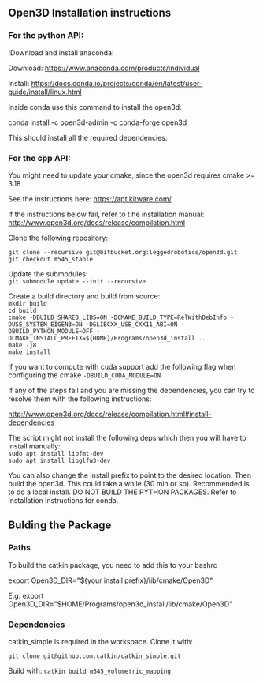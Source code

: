 
## Open3D Installation instructions


### For the python API:

!Download and install anaconda:

Download:
https://www.anaconda.com/products/individual

Install: 
https://docs.conda.io/projects/conda/en/latest/user-guide/install/linux.html


Inside conda use this command to install the open3d:

conda install -c open3d-admin -c conda-forge open3d

This should install all the required dependencies.


### For the cpp API:

You might need to update your cmake, since the open3d requires cmake >= 3.18

See the instructions here:
https://apt.kitware.com/

If the instructions below fail, refer to t he installation manual:
http://www.open3d.org/docs/release/compilation.html

Clone the following repository:  

`git clone --recursive git@bitbucket.org:leggedrobotics/open3d.git`  
`git checkout m545_stable`

Update the submodules:  
`git submodule update --init --recursive`

Create a build directory and build from source:   
`mkdir build`  
`cd build`   
`cmake -DBUILD_SHARED_LIBS=ON -DCMAKE_BUILD_TYPE=RelWithDebInfo -DUSE_SYSTEM_EIGEN3=ON -DGLIBCXX_USE_CXX11_ABI=ON -DBUILD_PYTHON_MODULE=OFF -DCMAKE_INSTALL_PREFIX=${HOME}/Programs/open3d_install ..`   
`make -j8`   
`make install`   

If you want to compute with cuda support add the following flag when configuring the cmake `-DBUILD_CUDA_MODULE=ON`

If any of the steps fail and you are missing the dependencies, you can try to resolve them with the following instructions:  

http://www.open3d.org/docs/release/compilation.html#install-dependencies  

The script might not install the following deps which then you will have to install manually:  
`sudo apt install libfmt-dev`  
`sudo apt install libglfw3-dev`  

You can also change the install prefix to point to the desired location.
Then build the open3d. This could take a while (30 min or so).
Recommended is to do a local install.
DO NOT BUILD THE PYTHON PACKAGES. Refer to installation instructions for conda.

## Bulding the Package

### Paths
To build the catkin package, you need to add this to your bashrc

export Open3D_DIR="${your install prefix}/lib/cmake/Open3D"

E.g. 
export Open3D_DIR="$HOME/Programs/open3d_install/lib/cmake/Open3D"

### Dependencies
catkin_simple is required in the workspace.
Clone it with:

`git clone git@github.com:catkin/catkin_simple.git`

Build with:
`catkin build m545_volumetric_mapping`
